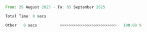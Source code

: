 <!--START_SECTION:waka-->

```rust
From: 29 August 2025 - To: 05 September 2025

Total Time: 0 secs

Other   0 secs          >>>>>>>>>>>>>>>>>>>>>>>>>   100.00 %
```

<!--END_SECTION:waka-->

